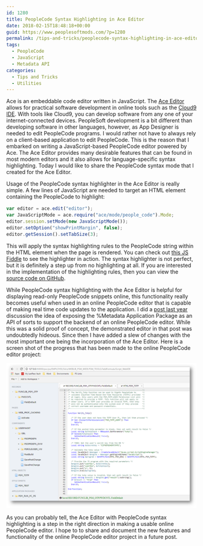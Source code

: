 ```yaml
---
id: 1280
title: PeopleCode Syntax Highlighting in Ace Editor
date: 2018-02-15T18:48:18+00:00
guid: https://www.peoplesoftmods.com/?p=1280
permalink: /tips-and-tricks/peoplecode-syntax-highlighting-in-ace-editor/
tags:
  - PeopleCode
  - JavaScript
  - Metadata API
categories:
  - Tips and Tricks
  - Utilities
---
```


Ace is an embeddable code editor written in JavaScript. The [Ace Editor](https://ace.c9.io/) allows for practical software development in online tools such as the [Cloud9 IDE](https://c9.io). 
With tools like Cloud9, you can develop software from any one of your internet-connected devices. PeopleSoft development is a bit different than developing software in other languages, however, as App 
Designer is needed to edit PeopleCode programs. I would rather not have to always rely on a client-based application to edit PeopleCode. This is the reason that I embarked on writing a JavaScript-based 
PeopleCode editor powered by Ace. The Ace Editor provides many desirable features that can be found in most modern editors and it also allows for language-specific syntax highlighting. Today I would 
like to share the PeopleCode syntax mode that I created for the Ace Editor.

Usage of the PeopleCode syntax highlighter in the Ace Editor is really simple. A few lines of JavaScript are needed to target an HTML element containing the PeopleCode to highlight:

```js
var editor = ace.edit("editor");
var JavaScriptMode = ace.require("ace/mode/people_code").Mode;
editor.session.setMode(new JavaScriptMode());
editor.setOption("showPrintMargin", false);
editor.getSession().setTabSize(3);
```

This will apply the syntax highlighting rules to the PeopleCode string within the HTML element when the page is rendered. You can check out [this JS Fiddle](https://jsfiddle.net/coltonfischer/fr5h63ha/) 
to see the highlighter in action. The syntax highlighter is not perfect, but it is definitely a step up from no highlighting at all. If you are interested in the implementation of the highlighting rules, then you can 
view the [source code on GitHub](https://github.com/coltonfischer/PeopleCode-Ace-Editor).

While PeopleCode syntax highlighting with the Ace Editor is helpful for displaying read-only PeopleCode snippets online, this functionality really becomes useful when used in an online PeopleCode editor 
that is capable of making real time code updates to the application. I did a [post last year](/tips-and-tricks/online-peoplecode-editor-project/) discussion the idea of 
exposing the %Metadata Application Package as an API of sorts to support the backend of an online PeopleCode editor. While this was a solid proof of concept, the demonstrated editor in that post was 
undoubtedly hideous. Since then I have added a slew of changes with the most important one being the incorporation of the Ace Editor. Here is a screen shot of the progress that has been made to the 
online PeopleCode editor project:

[1]: /assets/images/2018/02/Online_PeopleCode_Editor.png
[![Online PeopleCode Editor][1]][1]

As you can probably tell, the Ace Editor with PeopleCode syntax highlighting is a step in the right direction in making a usable online PeopleCode editor. I hope to to share and document the new 
features and functionality of the online PeopleCode editor project in a future post.